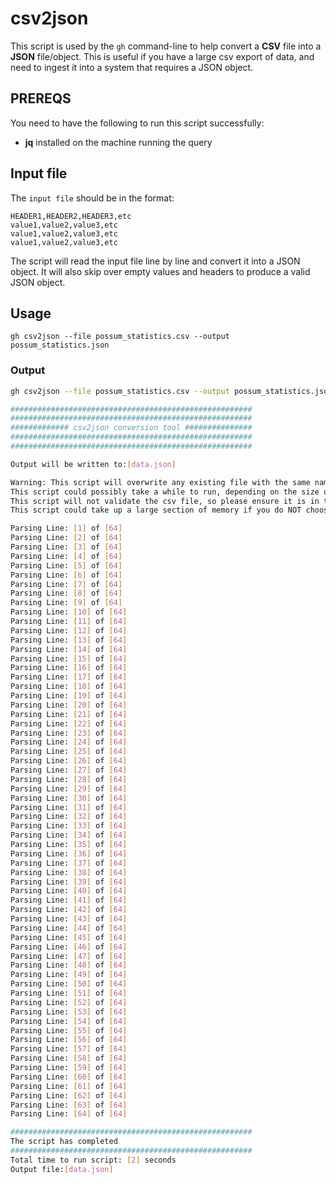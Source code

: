 # csv2json

This script is used by the `gh` command-line to help convert a **CSV** file into a **JSON** file/object.
This is useful if you have a large csv export of data, and need to ingest it into a system that requires a JSON object.

## PREREQS

You need to have the following to run this script successfully:

- **jq** installed on the machine running the query

## Input file

The `input file` should be in the format:

```csv
HEADER1,HEADER2,HEADER3,etc
value1,value2,value3,etc
value1,value2,value3,etc
value1,value2,value3,etc
```

The script will read the input file line by line and convert it into a JSON object. It will also skip over empty values and headers to produce a valid JSON object.

## Usage

`gh csv2json --file possum_statistics.csv --output possum_statistics.json`

### Output

```bash
gh csv2json --file possum_statistics.csv --output possum_statistics.json

######################################################
######################################################
############# csv2json conversion tool ###############
######################################################
######################################################

Output will be written to:[data.json]

Warning: This script will overwrite any existing file with the same name as the output file.
This script could possibly take a while to run, depending on the size of the csv file.
This script will not validate the csv file, so please ensure it is in the correct format.
This script could take up a large section of memory if you do NOT choose to output to a file as it will hold the entire json object in memory.

Parsing Line: [1] of [64]
Parsing Line: [2] of [64]
Parsing Line: [3] of [64]
Parsing Line: [4] of [64]
Parsing Line: [5] of [64]
Parsing Line: [6] of [64]
Parsing Line: [7] of [64]
Parsing Line: [8] of [64]
Parsing Line: [9] of [64]
Parsing Line: [10] of [64]
Parsing Line: [11] of [64]
Parsing Line: [12] of [64]
Parsing Line: [13] of [64]
Parsing Line: [14] of [64]
Parsing Line: [15] of [64]
Parsing Line: [16] of [64]
Parsing Line: [17] of [64]
Parsing Line: [18] of [64]
Parsing Line: [19] of [64]
Parsing Line: [20] of [64]
Parsing Line: [21] of [64]
Parsing Line: [22] of [64]
Parsing Line: [23] of [64]
Parsing Line: [24] of [64]
Parsing Line: [25] of [64]
Parsing Line: [26] of [64]
Parsing Line: [27] of [64]
Parsing Line: [28] of [64]
Parsing Line: [29] of [64]
Parsing Line: [30] of [64]
Parsing Line: [31] of [64]
Parsing Line: [32] of [64]
Parsing Line: [33] of [64]
Parsing Line: [34] of [64]
Parsing Line: [35] of [64]
Parsing Line: [36] of [64]
Parsing Line: [37] of [64]
Parsing Line: [38] of [64]
Parsing Line: [39] of [64]
Parsing Line: [40] of [64]
Parsing Line: [41] of [64]
Parsing Line: [42] of [64]
Parsing Line: [43] of [64]
Parsing Line: [44] of [64]
Parsing Line: [45] of [64]
Parsing Line: [46] of [64]
Parsing Line: [47] of [64]
Parsing Line: [48] of [64]
Parsing Line: [49] of [64]
Parsing Line: [50] of [64]
Parsing Line: [51] of [64]
Parsing Line: [52] of [64]
Parsing Line: [53] of [64]
Parsing Line: [54] of [64]
Parsing Line: [55] of [64]
Parsing Line: [56] of [64]
Parsing Line: [57] of [64]
Parsing Line: [58] of [64]
Parsing Line: [59] of [64]
Parsing Line: [60] of [64]
Parsing Line: [61] of [64]
Parsing Line: [62] of [64]
Parsing Line: [63] of [64]
Parsing Line: [64] of [64]

######################################################
The script has completed
######################################################
Total time to run script: [2] seconds
Output file:[data.json]
```